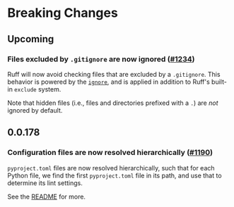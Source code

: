 # Breaking Changes

## Upcoming

### Files excluded by `.gitignore` are now ignored ([#1234](https://github.com/charliermarsh/ruff/pull/1234))

Ruff will now avoid checking files that are excluded by a `.gitignore`. This behavior is powered by
the [`ignore`](https://docs.rs/ignore/latest/ignore/struct.WalkBuilder.html#ignore-rules), and is
applied in addition to Ruff's built-in `exclude` system.

Note that hidden files (i.e., files and directories prefixed with a `.`) are _not_ ignored by
default.

## 0.0.178

### Configuration files are now resolved hierarchically ([#1190](https://github.com/charliermarsh/ruff/pull/1190))

`pyproject.toml` files are now resolved hierarchically, such that for each Python file, we find
the first `pyproject.toml` file in its path, and use that to determine its lint settings.

See the [README](https://github.com/charliermarsh/ruff#pyprojecttoml-discovery) for more.
